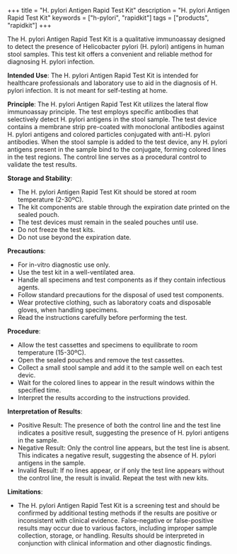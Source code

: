 +++
title = "H. pylori Antigen Rapid Test Kit"
description = "H. pylori Antigen Rapid Test Kit"
keywords = ["h-pylori", "rapidkit"]
tags = ["products", "rapidkit"]
+++



The H. pylori Antigen Rapid Test Kit is a qualitative immunoassay designed to detect the presence of Helicobacter pylori (H. pylori) antigens in human stool samples. This test kit offers a convenient and reliable method for diagnosing H. pylori infection.


**Intended Use**:  The H. pylori Antigen Rapid Test Kit is intended for healthcare professionals and laboratory use to aid in the diagnosis of H. pylori infection. It is not meant for self-testing at home.


**Principle**: The H. pylori Antigen Rapid Test Kit utilizes the lateral flow immunoassay principle. The test employs specific antibodies that selectively detect H. pylori antigens in the stool sample. The test device contains a membrane strip pre-coated with monoclonal antibodies against H. pylori antigens and colored particles conjugated with anti-H. pylori antibodies. When the stool sample is added to the test device, any H. pylori antigens present in the sample bind to the conjugate, forming colored lines in the test regions. The control line serves as a procedural control to validate the test results.


**Storage and Stability**:
* The H. pylori Antigen Rapid Test Kit should be stored at room temperature (2-30ºC). 
* The kit components are stable through the expiration date printed on the sealed pouch.
* The test devices must remain in the sealed pouches until use. 
* Do not freeze the test kits.
*  Do not use beyond the expiration date.

**Precautions**:
- For in-vitro diagnostic use only.
- Use the test kit in a well-ventilated area.
- Handle all specimens and test components as if they contain infectious agents.
- Follow standard precautions for the disposal of used test components.
- Wear protective clothing, such as laboratory coats and disposable gloves, when handling specimens.
- Read the instructions carefully before performing the test.

**Procedure**:
- Allow the test cassettes and specimens to equilibrate to room temperature (15-30ºC).
- Open the sealed pouches and remove the test cassettes.
- Collect a small stool sample and add it to the sample well on each test devic.
- Wait for the colored lines to appear in the result windows within the specified time.
- Interpret the results according to the instructions provided.

**Interpretation of Results**:
* Positive Result: The presence of both the control line and the test line indicates a positive result, suggesting the presence of H. pylori antigens in the sample. 
* Negative Result: Only the control line appears, but the test line is absent. This indicates a negative result, suggesting the absence of H. pylori antigens in the sample. 
* Invalid Result: If no lines appear, or if only the test line appears without the control line, the result is invalid. Repeat the test with new kits.

**Limitations**:
- The H. pylori Antigen Rapid Test Kit is a screening test and should be confirmed by additional testing methods if the results are positive or inconsistent with clinical evidence. False-negative or false-positive results may occur due to various factors, including improper sample collection, storage, or handling. Results should be interpreted in conjunction with clinical information and other diagnostic findings.
